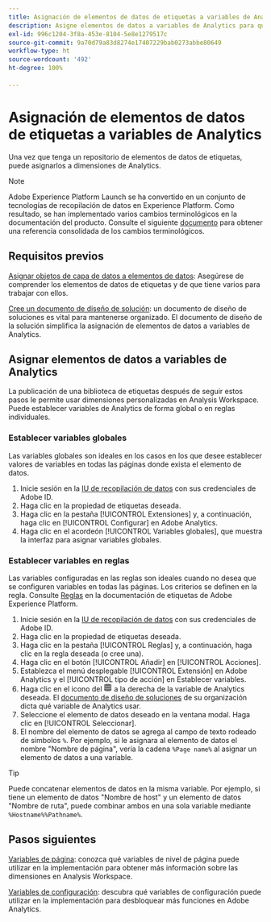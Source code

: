 ```yaml
---
title: Asignación de elementos de datos de etiquetas a variables de Analytics
description: Asigne elementos de datos a variables de Analytics para que pueda utilizarlos como dimensiones en Analysis Workspace.
exl-id: 996c1204-3f8a-453e-8104-5e8e1279517c
source-git-commit: 9a70d79a83d8274e17407229bab0273abbe80649
workflow-type: ht
source-wordcount: '492'
ht-degree: 100%

---
```


# Asignación de elementos de datos de etiquetas a variables de Analytics

Una vez que tenga un repositorio de elementos de datos de etiquetas, puede asignarlos a dimensiones de Analytics.

>[!NOTE]
>Adobe Experience Platform Launch se ha convertido en un conjunto de tecnologías de recopilación de datos en Experience Platform. Como resultado, se han implementado varios cambios terminológicos en la documentación del producto. Consulte el siguiente [documento](https://experienceleague.adobe.com/docs/experience-platform/tags/term-updates.html?lang=es) para obtener una referencia consolidada de los cambios terminológicos.

## Requisitos previos

[Asignar objetos de capa de datos a elementos de datos](layer-to-elements.md): Asegúrese de comprender los elementos de datos de etiquetas y de que tiene varios para trabajar con ellos.

[Cree un documento de diseño de solución](../prepare/solution-design.md): un documento de diseño de soluciones es vital para mantenerse organizado. El documento de diseño de la solución simplifica la asignación de elementos de datos a variables de Analytics.

## Asignar elementos de datos a variables de Analytics

La publicación de una biblioteca de etiquetas después de seguir estos pasos le permite usar dimensiones personalizadas en Analysis Workspace. Puede establecer variables de Analytics de forma global o en reglas individuales.

### Establecer variables globales

Las variables globales son ideales en los casos en los que desee establecer valores de variables en todas las páginas donde exista el elemento de datos.

1. Inicie sesión en la [IU de recopilación de datos](https://experience.adobe.com/data-collection) con sus credenciales de Adobe ID.
1. Haga clic en la propiedad de etiquetas deseada.
1. Haga clic en la pestaña [!UICONTROL Extensiones] y, a continuación, haga clic en [!UICONTROL Configurar] en Adobe Analytics.
1. Haga clic en el acordeón [!UICONTROL Variables globales], que muestra la interfaz para asignar variables globales.

### Establecer variables en reglas

Las variables configuradas en las reglas son ideales cuando no desea que se configuren variables en todas las páginas. Los criterios se definen en la regla. Consulte [Reglas](https://experienceleague.adobe.com/docs/experience-platform/tags/ui/rules.html?lang=es) en la documentación de etiquetas de Adobe Experience Platform.

1. Inicie sesión en la [IU de recopilación de datos](https://experience.adobe.com/data-collection) con sus credenciales de Adobe ID.
1. Haga clic en la propiedad de etiquetas deseada.
1. Haga clic en la pestaña [!UICONTROL Reglas] y, a continuación, haga clic en la regla deseada (o cree una).
1. Haga clic en el botón [!UICONTROL Añadir] en [!UICONTROL Acciones].
1. Establezca el menú desplegable [!UICONTROL Extensión] en Adobe Analytics y el [!UICONTROL tipo de acción] en Establecer variables.
1. Haga clic en el icono del ![elemento de datos](assets/data-element.png) a la derecha de la variable de Analytics deseada. El [documento de diseño de soluciones](../prepare/solution-design.md) de su organización dicta qué variable de Analytics usar.
1. Seleccione el elemento de datos deseado en la ventana modal. Haga clic en [!UICONTROL Seleccionar].
1. El nombre del elemento de datos se agrega al campo de texto rodeado de símbolos `%`. Por ejemplo, si le asignara al elemento de datos el nombre &quot;Nombre de página&quot;, vería la cadena `%Page name%` al asignar un elemento de datos a una variable.

>[!TIP]
>
>Puede concatenar elementos de datos en la misma variable. Por ejemplo, si tiene un elemento de datos &quot;Nombre de host&quot; y un elemento de datos &quot;Nombre de ruta&quot;, puede combinar ambos en una sola variable mediante `%Hostname%%Pathname%`.

## Pasos siguientes

[Variables de página](../vars/page-vars/page-variables.md): conozca qué variables de nivel de página puede utilizar en la implementación para obtener más información sobre las dimensiones en Analysis Workspace.

[Variables de configuración](../vars/config-vars/configuration-variables.md): descubra qué variables de configuración puede utilizar en la implementación para desbloquear más funciones en Adobe Analytics.
